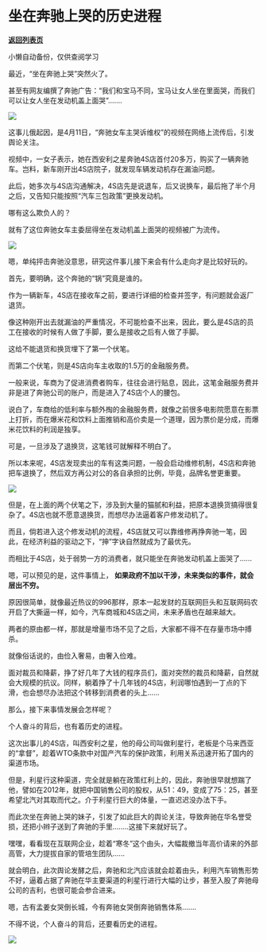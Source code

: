 # 坐在奔驰上哭的历史进程

[**返回列表页**](/gzh/政事堂2019)

小懒自动备份，仅供查阅学习

  

最近，“坐在奔驰上哭”突然火了。

  

甚至有网友编撰了奔驰广告：“我们和宝马不同，宝马让女人坐在里面哭，而我们可以让女人坐在发动机盖上面哭”.......  

  

![](https://mmbiz.qpic.cn/mmbiz_png/rxhS23yu8cMYt2m9aysAiaW9Drib1iczO0dZIKWa7SiawegkmzFmMPRaKJb9OR8iaa8lvOIY1DNR717skIibnTI46Q6Q/640?wx_fmt=png)

  

这事儿俄起因，是4月11日，“奔驰女车主哭诉维权”的视频在网络上流传后，引发舆论关注。

  

视频中，一女子表示，她在西安利之星奔驰4S店首付20多万，购买了一辆奔驰车。岂料，新车刚开出4S店院子，就发现车辆发动机存在漏油问题。

  

此后，她多次与4S店沟通解决，4S店先是说退车，后又说换车，最后拖了半个月之后，又告知只能按照“汽车三包政策”更换发动机。

  

哪有这么欺负人的？

  

就有了这位奔驰女车主委屈得坐在发动机盖上面哭的视频被广为流传。

  

![](https://mmbiz.qpic.cn/mmbiz_jpg/rxhS23yu8cMYt2m9aysAiaW9Drib1iczO0dLs9O5ZIDpYA1iaXUu6XuJ3KgQ83ib8FFjmic7lkEvRhVtscRZBIMlRMNQ/640?wx_fmt=jpeg)

  

嗯，单纯抨击奔驰没意思，研究这件事儿接下来会有什么走向才是比较好玩的。

  

首先，要明确，这个奔驰的“锅”究竟是谁的。  

  

作为一辆新车，4S店在接收车之前，要进行详细的检查并签字，有问题就会返厂退货。

  

像这种刚开出去就漏油的严重情况，不可能检查不出来，因此，要么是4S店的员工在接收的时候有人做了手脚，要么是接收之后有人做了手脚。

  

这给不能退货和换货埋下了第一个伏笔。  

  

而第二个伏笔，则是4S店向车主收取的1.5万的金融服务费。

  

一般来说，车商为了促进消费者购车，往往会进行贴息，因此，这笔金融服务费并非是进了奔驰公司的账户，而是进入了4S店个人的腰包。

  

说白了，车商给的低利率与额外掏的金融服务费，就像之前很多电影院愿意在影票上打折，而在爆米花和饮料上面推销和高价卖是一个道理，因为票价是分成，而爆米花饮料的利润是独享。  

  

可是，一旦涉及了退换货，这笔钱可就解释不明白了。  

  

所以本来呢，4S店发现卖出的车有这类问题，一般会启动维修机制，4S店和奔驰把车退换了，然后双方再公对公的各自承担的比例，毕竟，品牌名誉更重要。  

  

![](https://mmbiz.qpic.cn/mmbiz_png/rxhS23yu8cMYt2m9aysAiaW9Drib1iczO0dAricvUHRBu8MjSggUu3wK8AibiaicSxicaPjnNPyMNeWabM5SnlYovBibjvQ/640?wx_fmt=png)

  

但是，在上面的两个伏笔之下，涉及到大量的猫腻和利益，把原本退换货搞得很复杂了。4S店也就不愿意退换货，而想尽办法逼着客户修发动机了。

  

而且，倘若进入这个修发动机的流程，4S店就又可以靠维修再挣奔驰一笔，因此，在经济利益的驱动之下，“抻”字诀自然就成为了最优先。

  

而相比于4S店，处于弱势一方的消费者，就只能坐在奔驰发动机盖上面哭了......  

  

嗯，可以预见的是，这件事情上， **如果政府不加以干涉，未来类似的事件，就会层出不穷。**  

  

原因很简单，就像最近热议的996那样，原本一起发财的互联网巨头和互联网码农开启了大撕逼一样，如今，汽车商城和4S店之间，未来矛盾也在越来越大。  

  

两者的原由都一样，那就是增量市场不见了之后，大家都不得不在存量市场中搏杀。  

  

就像俗话说的，由俭入奢易，由奢入俭难。

  

面对裁员和降薪，挣了好几年了大钱的程序员们，面对突然的裁员和降薪，自然就会大规模的抗议。同样，躺着挣了十几年钱的4S店，利润哪怕遇到一丁点的下滑，也会想尽办法把这个转移到消费者的头上......  

  

  

那么，接下来事情发展会怎样呢？  

  

个人奋斗的背后，也有着历史的进程。  

  

这次出事儿的4S店，叫西安利之星，他的母公司叫做利星行，老板是个马来西亚的“拿督”，趁着WTO条款中对国产汽车的保护政策，利用关系迅速开拓了国内的渠道市场。

  

但是，利星行这种渠道，完全就是躺在政策红利上的，因此，奔驰很早就想踹了他，譬如在2012年，就把中国销售公司的股权，从51：49，变成了75：25，甚至希望北汽对其取而代之。介于利星行巨大的体量，一直迟迟没办法下手。

  

而此次坐在奔驰上哭的妹子，引发了如此巨大的舆论关注，导致奔驰在华名誉受损，还把小辫子送到了奔驰的手里........这接下来就好玩了。

  

嘿嘿，看看现在互联网企业，趁着“寒冬”这个由头，大幅裁撤当年高价请来的外部高管，大力提拔自家的管培生团队......

  

就会明白，此次舆论发酵之后，奔驰和北汽应该就会趁着由头，利用汽车销售形势不好，逼着占据了奔驰在华主要渠道的利星行进行大幅的让步，甚至入股了奔驰母公司的吉利，也很可能会参合进来。

  

嗯，古有孟姜女哭倒长城，今有奔驰女哭倒奔驰销售体系.......

  

不得不说，个人奋斗的背后，还要看历史的进程。  

  

![](https://mmbiz.qpic.cn/mmbiz_jpg/rxhS23yu8cMiatPvp0VIcSMibKUkTa4icp7AVT3HXAXydE25AT4ExJ5oTmvpq95aKo2xxu1XaJODX39BQVsSMxlvg/640?wx_fmt=jpeg)

